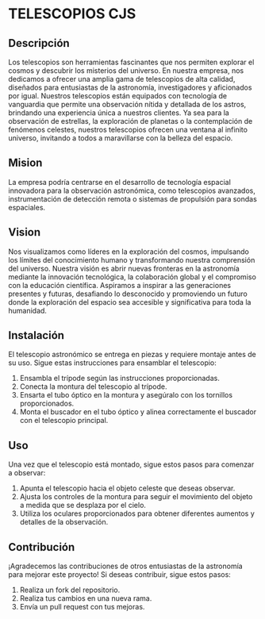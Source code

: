 # TELESCOPIOS CJS



## Descripción
Los telescopios son herramientas fascinantes que nos permiten explorar el cosmos y descubrir los misterios del universo. En nuestra empresa, nos dedicamos a ofrecer una amplia gama de telescopios de alta calidad, diseñados para entusiastas de la astronomía, investigadores y aficionados por igual. Nuestros telescopios están equipados con tecnología de vanguardia que permite una observación nítida y detallada de los astros, brindando una experiencia única a nuestros clientes. Ya sea para la observación de estrellas, la exploración de planetas o la contemplación de fenómenos celestes, nuestros telescopios ofrecen una ventana al infinito universo, invitando a todos a maravillarse con la belleza del espacio.

## Mision
La empresa podría centrarse en el desarrollo de tecnología espacial innovadora para la observación astronómica, como telescopios avanzados, instrumentación de detección remota o sistemas de propulsión para sondas espaciales.

## Vision
Nos visualizamos como líderes en la exploración del cosmos, impulsando los límites del conocimiento humano y transformando nuestra comprensión del universo. Nuestra visión es abrir nuevas fronteras en la astronomía mediante la innovación tecnológica, la colaboración global y el compromiso con la educación científica. Aspiramos a inspirar a las generaciones presentes y futuras, desafiando lo desconocido y promoviendo un futuro donde la exploración del espacio sea accesible y significativa para toda la humanidad.

## Instalación
El telescopio astronómico se entrega en piezas y requiere montaje antes de su uso. Sigue estas instrucciones para ensamblar el telescopio:

1. Ensambla el trípode según las instrucciones proporcionadas.
2. Conecta la montura del telescopio al trípode.
3. Ensarta el tubo óptico en la montura y asegúralo con los tornillos proporcionados.
4. Monta el buscador en el tubo óptico y alinea correctamente el buscador con el telescopio principal.

## Uso
Una vez que el telescopio está montado, sigue estos pasos para comenzar a observar:

1. Apunta el telescopio hacia el objeto celeste que deseas observar.
2. Ajusta los controles de la montura para seguir el movimiento del objeto a medida que se desplaza por el cielo.
3. Utiliza los oculares proporcionados para obtener diferentes aumentos y detalles de la observación.

## Contribución
¡Agradecemos las contribuciones de otros entusiastas de la astronomía para mejorar este proyecto! Si deseas contribuir, sigue estos pasos:

1. Realiza un fork del repositorio.
2. Realiza tus cambios en una nueva rama.
3. Envía un pull request con tus mejoras.


  
